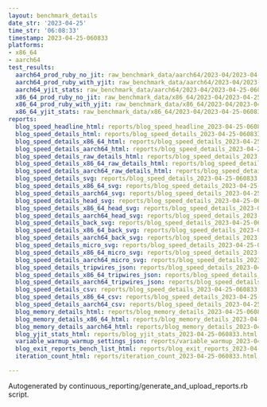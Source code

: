 ```yaml
---
layout: benchmark_details
date_str: '2023-04-25'
time_str: '06:08:33'
timestamp: 2023-04-25-060833
platforms:
- x86_64
- aarch64
test_results:
  aarch64_prod_ruby_no_jit: raw_benchmark_data/aarch64/2023-04/2023-04-25-060833_basic_benchmark_aarch64_prod_ruby_no_jit.json
  aarch64_prod_ruby_with_yjit: raw_benchmark_data/aarch64/2023-04/2023-04-25-060833_basic_benchmark_aarch64_prod_ruby_with_yjit.json
  aarch64_yjit_stats: raw_benchmark_data/aarch64/2023-04/2023-04-25-060833_basic_benchmark_aarch64_yjit_stats.json
  x86_64_prod_ruby_no_jit: raw_benchmark_data/x86_64/2023-04/2023-04-25-060833_basic_benchmark_x86_64_prod_ruby_no_jit.json
  x86_64_prod_ruby_with_yjit: raw_benchmark_data/x86_64/2023-04/2023-04-25-060833_basic_benchmark_x86_64_prod_ruby_with_yjit.json
  x86_64_yjit_stats: raw_benchmark_data/x86_64/2023-04/2023-04-25-060833_basic_benchmark_x86_64_yjit_stats.json
reports:
  blog_speed_headline_html: reports/blog_speed_headline_2023-04-25-060833.html
  blog_speed_details_html: reports/blog_speed_details_2023-04-25-060833.html
  blog_speed_details_x86_64_html: reports/blog_speed_details_2023-04-25-060833.x86_64.html
  blog_speed_details_aarch64_html: reports/blog_speed_details_2023-04-25-060833.aarch64.html
  blog_speed_details_raw_details_html: reports/blog_speed_details_2023-04-25-060833.raw_details.html
  blog_speed_details_x86_64_raw_details_html: reports/blog_speed_details_2023-04-25-060833.x86_64.raw_details.html
  blog_speed_details_aarch64_raw_details_html: reports/blog_speed_details_2023-04-25-060833.aarch64.raw_details.html
  blog_speed_details_svg: reports/blog_speed_details_2023-04-25-060833.svg
  blog_speed_details_x86_64_svg: reports/blog_speed_details_2023-04-25-060833.x86_64.svg
  blog_speed_details_aarch64_svg: reports/blog_speed_details_2023-04-25-060833.aarch64.svg
  blog_speed_details_head_svg: reports/blog_speed_details_2023-04-25-060833.head.svg
  blog_speed_details_x86_64_head_svg: reports/blog_speed_details_2023-04-25-060833.x86_64.head.svg
  blog_speed_details_aarch64_head_svg: reports/blog_speed_details_2023-04-25-060833.aarch64.head.svg
  blog_speed_details_back_svg: reports/blog_speed_details_2023-04-25-060833.back.svg
  blog_speed_details_x86_64_back_svg: reports/blog_speed_details_2023-04-25-060833.x86_64.back.svg
  blog_speed_details_aarch64_back_svg: reports/blog_speed_details_2023-04-25-060833.aarch64.back.svg
  blog_speed_details_micro_svg: reports/blog_speed_details_2023-04-25-060833.micro.svg
  blog_speed_details_x86_64_micro_svg: reports/blog_speed_details_2023-04-25-060833.x86_64.micro.svg
  blog_speed_details_aarch64_micro_svg: reports/blog_speed_details_2023-04-25-060833.aarch64.micro.svg
  blog_speed_details_tripwires_json: reports/blog_speed_details_2023-04-25-060833.tripwires.json
  blog_speed_details_x86_64_tripwires_json: reports/blog_speed_details_2023-04-25-060833.x86_64.tripwires.json
  blog_speed_details_aarch64_tripwires_json: reports/blog_speed_details_2023-04-25-060833.aarch64.tripwires.json
  blog_speed_details_csv: reports/blog_speed_details_2023-04-25-060833.csv
  blog_speed_details_x86_64_csv: reports/blog_speed_details_2023-04-25-060833.x86_64.csv
  blog_speed_details_aarch64_csv: reports/blog_speed_details_2023-04-25-060833.aarch64.csv
  blog_memory_details_html: reports/blog_memory_details_2023-04-25-060833.html
  blog_memory_details_x86_64_html: reports/blog_memory_details_2023-04-25-060833.x86_64.html
  blog_memory_details_aarch64_html: reports/blog_memory_details_2023-04-25-060833.aarch64.html
  blog_yjit_stats_html: reports/blog_yjit_stats_2023-04-25-060833.html
  variable_warmup_warmup_settings_json: reports/variable_warmup_2023-04-25-060833.warmup_settings.json
  blog_exit_reports_bench_list_html: reports/blog_exit_reports_2023-04-25-060833.bench_list.html
  iteration_count_html: reports/iteration_count_2023-04-25-060833.html

---
```

Autogenerated by continuous_reporting/generate_and_upload_reports.rb script.
